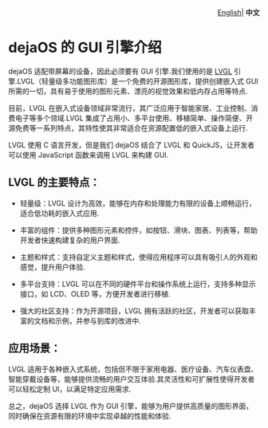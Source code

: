 <p align="right">
    <a href="./lvgl.md">English</a>| <b>中文</b>
</p>

# dejaOS 的 GUI 引擎介绍
dejaOS 适配带屏幕的设备，因此必须要有 GUI 引擎.我们使用的是 [LVGL](https://lvgl.io/) 引擎.LVGL（轻量级多功能图形库）是一个免费的开源图形库，提供创建嵌入式 GUI 所需的一切，具有易于使用的图形元素、漂亮的视觉效果和低内存占用等特点.

目前，LVGL 在嵌入式设备领域非常流行，其广泛应用于智能家居、工业控制、消费电子等多个领域.LVGL 集成了占用小、多平台使用、移植简单、操作简便、开源免费等一系列特点，其特性使其非常适合在资源配置低的嵌入式设备上运行.

LVGL 使用 C 语言开发，但是我们 dejaOS 结合了 LVGL 和 QuickJS，让开发者可以使用 JavaScript 函数来调用 LVGL 来构建 GUI. 
## LVGL 的主要特点：
- 轻量级：LVGL 设计为高效，能够在内存和处理能力有限的设备上顺畅运行，适合低功耗的嵌入式应用.

- 丰富的组件：提供多种图形元素和控件，如按钮、滑块、图表、列表等，帮助开发者快速构建复杂的用户界面.

- 主题和样式：支持自定义主题和样式，使得应用程序可以具有吸引人的外观和感觉，提升用户体验.

- 多平台支持：LVGL 可以在不同的硬件平台和操作系统上运行，支持多种显示接口，如 LCD、OLED 等，方便开发者进行移植.

- 强大的社区支持：作为开源项目，LVGL 拥有活跃的社区，开发者可以获取丰富的文档和示例，并参与到库的改进中.

## 应用场景：
LVGL 适用于各种嵌入式系统，包括但不限于家用电器、医疗设备、汽车仪表盘、智能穿戴设备等，能够提供流畅的用户交互体验.其灵活性和可扩展性使得开发者可以轻松定制 UI，以满足特定应用需求.

总之，dejaOS 选择 LVGL 作为 GUI 引擎，能够为用户提供高质量的图形界面，同时确保在资源有限的环境中实现卓越的性能和体验.
